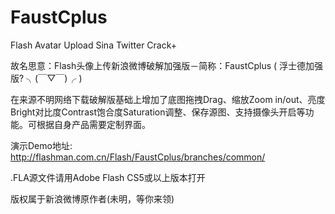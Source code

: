 FaustCplus
==========

Flash Avatar Upload Sina Twitter Crack+

故名思意：Flash头像上传新浪微博破解加强版－简称：FaustCplus ( 浮士德加强版?  ╮(￣▽￣)╭ )

在来源不明网络下载破解版基础上增加了底图拖拽Drag、缩放Zoom in/out、亮度Bright对比度Contrast饱合度Saturation调整、保存源图、支持摄像头开启等功能。可根据自身产品需要定制界面。

演示Demo地址: http://flashman.com.cn/Flash/FaustCplus/branches/common/

.FLA源文件请用Adobe Flash CS5或以上版本打开

版权属于新浪微博原作者(未明，等你来领)
